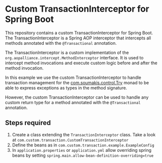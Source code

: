 # Custom TransactionInterceptor for Spring Boot

This repository contains a custom TransactionInterceptor for Spring Boot. The TransactionInterceptor
is a Spring AOP interceptor that intercepts all methods annotated with the `@Transactional`
annotation.

The TransactionInterceptor is a custom implementation of
the `org.aopalliance.intercept.MethodInterceptor` interface. It is used to intercept method
invocations and execute custom logic before and after the method invocation.

In this example we use the custom TransactionInterceptor to handle transaction management for
the [com.soumakis.control.Try](https://github.com/VassilisSoum/FunctionalUtils/blob/master/src/main/java/com/soumakis/control/Try.java)
monad to be able to express exceptions as types in the method signature.

However, the custom TransactionInterceptor can be used to handle any custom return type for a method
annotated with the `@Transactional` annotation.

## Steps required

1. Create a class extending the `TransactionInterceptor` class. Take a look
   at `com.custom.transaction.CustomTransactionInterceptor`
2. Define the beans as in `com.custom.transaction.example.ExampleConfig`
3. In `application.properties` or `application.yml` allow overriding spring beans by
   setting `spring.main.allow-bean-definition-overriding=true`